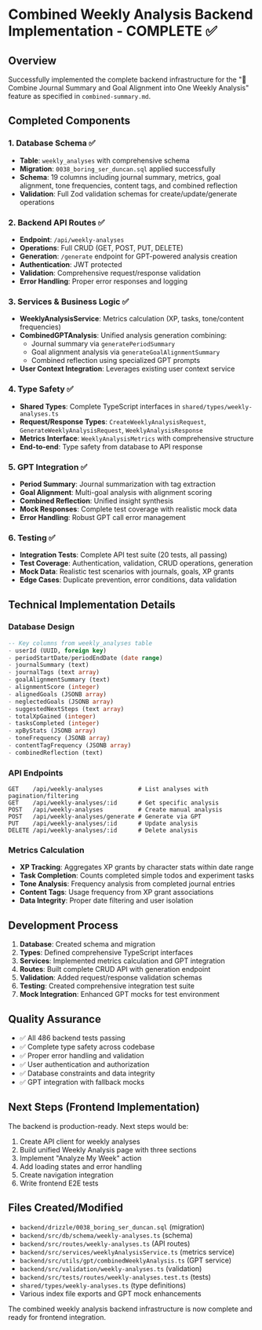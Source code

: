# Combined Weekly Analysis Backend Implementation - COMPLETE ✅

## Overview
Successfully implemented the complete backend infrastructure for the "🧠 Combine Journal Summary and Goal Alignment into One Weekly Analysis" feature as specified in `combined-summary.md`.

## Completed Components

### 1. Database Schema ✅
- **Table**: `weekly_analyses` with comprehensive schema
- **Migration**: `0038_boring_ser_duncan.sql` applied successfully
- **Schema**: 19 columns including journal summary, metrics, goal alignment, tone frequencies, content tags, and combined reflection
- **Validation**: Full Zod validation schemas for create/update/generate operations

### 2. Backend API Routes ✅
- **Endpoint**: `/api/weekly-analyses`
- **Operations**: Full CRUD (GET, POST, PUT, DELETE)
- **Generation**: `/generate` endpoint for GPT-powered analysis creation
- **Authentication**: JWT protected
- **Validation**: Comprehensive request/response validation
- **Error Handling**: Proper error responses and logging

### 3. Services & Business Logic ✅
- **WeeklyAnalysisService**: Metrics calculation (XP, tasks, tone/content frequencies)
- **CombinedGPTAnalysis**: Unified analysis generation combining:
  - Journal summary via `generatePeriodSummary`
  - Goal alignment analysis via `generateGoalAlignmentSummary`
  - Combined reflection using specialized GPT prompts
- **User Context Integration**: Leverages existing user context service

### 4. Type Safety ✅
- **Shared Types**: Complete TypeScript interfaces in `shared/types/weekly-analyses.ts`
- **Request/Response Types**: `CreateWeeklyAnalysisRequest`, `GenerateWeeklyAnalysisRequest`, `WeeklyAnalysisResponse`
- **Metrics Interface**: `WeeklyAnalysisMetrics` with comprehensive structure
- **End-to-end**: Type safety from database to API response

### 5. GPT Integration ✅
- **Period Summary**: Journal summarization with tag extraction
- **Goal Alignment**: Multi-goal analysis with alignment scoring
- **Combined Reflection**: Unified insight synthesis
- **Mock Responses**: Complete test coverage with realistic mock data
- **Error Handling**: Robust GPT call error management

### 6. Testing ✅
- **Integration Tests**: Complete API test suite (20 tests, all passing)
- **Test Coverage**: Authentication, validation, CRUD operations, generation
- **Mock Data**: Realistic test scenarios with journals, goals, XP grants
- **Edge Cases**: Duplicate prevention, error conditions, data validation

## Technical Implementation Details

### Database Design
```sql
-- Key columns from weekly_analyses table
- userId (UUID, foreign key)
- periodStartDate/periodEndDate (date range)
- journalSummary (text)
- journalTags (text array)
- goalAlignmentSummary (text)
- alignmentScore (integer)
- alignedGoals (JSONB array)
- neglectedGoals (JSONB array)
- suggestedNextSteps (text array)
- totalXpGained (integer)
- tasksCompleted (integer)
- xpByStats (JSONB array)
- toneFrequency (JSONB array)
- contentTagFrequency (JSONB array)
- combinedReflection (text)
```

### API Endpoints
```
GET    /api/weekly-analyses          # List analyses with pagination/filtering
GET    /api/weekly-analyses/:id      # Get specific analysis
POST   /api/weekly-analyses          # Create manual analysis
POST   /api/weekly-analyses/generate # Generate via GPT
PUT    /api/weekly-analyses/:id      # Update analysis
DELETE /api/weekly-analyses/:id      # Delete analysis
```

### Metrics Calculation
- **XP Tracking**: Aggregates XP grants by character stats within date range
- **Task Completion**: Counts completed simple todos and experiment tasks
- **Tone Analysis**: Frequency analysis from completed journal entries
- **Content Tags**: Usage frequency from XP grant associations
- **Data Integrity**: Proper date filtering and user isolation

## Development Process
1. **Database**: Created schema and migration
2. **Types**: Defined comprehensive TypeScript interfaces
3. **Services**: Implemented metrics calculation and GPT integration
4. **Routes**: Built complete CRUD API with generation endpoint
5. **Validation**: Added request/response validation schemas
6. **Testing**: Created comprehensive integration test suite
7. **Mock Integration**: Enhanced GPT mocks for test environment

## Quality Assurance
- ✅ All 486 backend tests passing
- ✅ Complete type safety across codebase
- ✅ Proper error handling and validation
- ✅ User authentication and authorization
- ✅ Database constraints and data integrity
- ✅ GPT integration with fallback mocks

## Next Steps (Frontend Implementation)
The backend is production-ready. Next steps would be:
1. Create API client for weekly analyses
2. Build unified Weekly Analysis page with three sections
3. Implement "Analyze My Week" action
4. Add loading states and error handling
5. Create navigation integration
6. Write frontend E2E tests

## Files Created/Modified
- `backend/drizzle/0038_boring_ser_duncan.sql` (migration)
- `backend/src/db/schema/weekly-analyses.ts` (schema)
- `backend/src/routes/weekly-analyses.ts` (API routes)
- `backend/src/services/weeklyAnalysisService.ts` (metrics service)
- `backend/src/utils/gpt/combinedWeeklyAnalysis.ts` (GPT service)
- `backend/src/validation/weekly-analyses.ts` (validation)
- `backend/src/tests/routes/weekly-analyses.test.ts` (tests)
- `shared/types/weekly-analyses.ts` (type definitions)
- Various index file exports and GPT mock enhancements

The combined weekly analysis backend infrastructure is now complete and ready for frontend integration.

